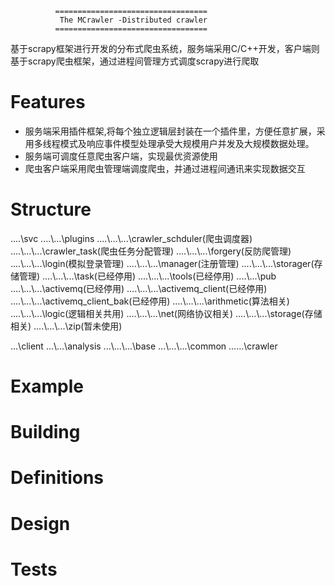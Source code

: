               ==================================
               The MCrawler -Distributed crawler
              ==================================

基于scrapy框架进行开发的分布式爬虫系统，服务端采用C/C++开发，客户端则基于scrapy爬虫框架，通过进程间管理方式调度scrapy进行爬取

Features
========
 * 服务端采用插件框架,将每个独立逻辑层封装在一个插件里，方便任意扩展，采用多线程模式及响应事件模型处理承受大规模用户并发及大规模数据处理。
 * 服务端可调度任意爬虫客户端，实现最优资源使用
 * 爬虫客户端采用爬虫管理端调度爬虫，并通过进程间通讯来实现数据交互
 

Structure
========
....\\svc
....\\...\\plugins
....\\...\\...\\crawler_schduler(爬虫调度器)
....\\...\\...\\crawler_task(爬虫任务分配管理)
....\\...\\...\\forgery(反防爬管理)
....\\...\\...\\login(模拟登录管理)
....\\...\\...\\manager(注册管理)
....\\...\\...\\storager(存储管理)
....\\...\\...\\task(已经停用)
....\\...\\...\\tools(已经停用)
....\\...\\pub
....\\...\\...\\activemq(已经停用)
....\\...\\...\\activemq_client(已经停用)
....\\...\\...\\activemq_client_bak(已经停用)
....\\...\\...\\arithmetic(算法相关)
....\\...\\...\\logic(逻辑相关共用)
....\\...\\...\\net(网络协议相关)
....\\...\\...\\storage(存储相关)
....\\...\\...\\zip(暂未使用)

...\\client
...\\...\\analysis
...\\...\\...\\base
...\\...\\...\\common
...\...\crawler

Example
========



Building
========


Definitions
========


Design
========


Tests
========

